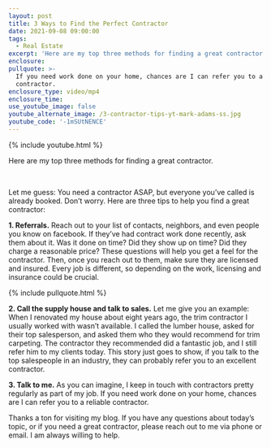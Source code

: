 ```yaml
---
layout: post
title: 3 Ways to Find the Perfect Contractor
date: 2021-09-08 09:00:00
tags:
  - Real Estate
excerpt: 'Here are my top three methods for finding a great contractor. '
enclosure:
pullquote: >-
  If you need work done on your home, chances are I can refer you to a reliable
  contractor. 
enclosure_type: video/mp4
enclosure_time:
use_youtube_image: false
youtube_alternate_image: /3-contractor-tips-yt-mark-adams-ss.jpg
youtube_code: '-1mSUtNENCE'
---
```

{% include youtube.html %}

Here are my top three methods for finding a great contractor.

<center>&nbsp;</center>

Let me guess: You need a contractor ASAP, but everyone you’ve called is already booked. Don’t worry. Here are three tips to help you find a great contractor:

**1\. Referrals.** Reach out to your list of contacts, neighbors, and even people you know on facebook. If they’ve had contract work done recently, ask them about it. Was it done on time? Did they show up on time? Did they charge a reasonable price? These questions will help you get a feel for the contractor. Then, once you reach out to them, make sure they are licensed and insured. Every job is different, so depending on the work, licensing and insurance could be crucial.&nbsp;

{% include pullquote.html %}

**2\. Call the supply house and talk to sales.** Let me give you an example: When I renovated my house about eight years ago, the trim contractor I usually worked with wasn’t available. I called the lumber house, asked for their top salesperson, and asked them who they would recommend for trim carpeting. The contractor they recommended did a fantastic job, and I still refer him to my clients today. This story just goes to show, if you talk to the top salespeople in an industry, they can probably refer you to an excellent contractor.&nbsp;

**3\. Talk to me.** As you can imagine, I keep in touch with contractors pretty regularly as part of my job. If you need work done on your home, chances are I can refer you to a reliable contractor.&nbsp;

Thanks a ton for visiting my blog. If you have any questions about today’s topic, or if you need a great contractor, please reach out to me via phone or email. I am always willing to help.
